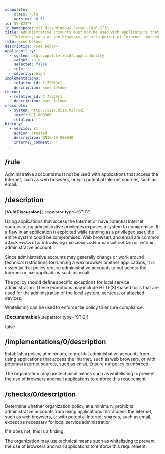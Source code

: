 ```yaml
---
scapolite:
    class: rule
    version: '0.51'
id: SV-87877
id_namespace: mil.disa.Windows-Server-2016-STIG
title: Administrative accounts must not be used with applications that access the
    Internet, such as web browsers, or with potential Internet sources, such as email.
rule: <see below>
description: <see below>
applicability:
  - system: org.scapolite.xccdf.applicability
    weight: 10.0
    selected: false
    role: ''
    severity: high
implementations:
  - relative_id: F-79669r1
    description: <see below>
checks:
  - relative_id: C-73329r1
    description: <see below>
crossrefs:
  - system: http://iase.disa.mil/cci
    idref: CCI-000366
    relation: ''
history:
  - version: r1
    action: created
    description: WN16-00-000040
    internal_comment: ''
---
```



## /rule

Administrative accounts must not be used with applications that access the Internet, such as web browsers, or with potential Internet sources, such as email.

## /description

[**VulnDiscussion**]{.separator type='STIG'}

Using applications that access the Internet or have potential Internet sources using administrative privileges exposes a system to compromise. If a flaw in an application is exploited while running as a privileged user, the entire system could be compromised. Web browsers and email are common attack vectors for introducing malicious code and must not be run with an administrative account.

Since administrative accounts may generally change or work around technical restrictions for running a web browser or other applications, it is essential that policy require administrative accounts to not access the Internet or use applications such as email.

The policy should define specific exceptions for local service administration. These exceptions may include HTTP(S)-based tools that are used for the administration of the local system, services, or attached devices.

Whitelisting can be used to enforce the policy to ensure compliance.

[**Documentable**]{.separator type='STIG'}

false

## /implementations/0/description

Establish a policy, at minimum, to prohibit administrative accounts from using applications that access the Internet, such as web browsers, or with potential Internet sources, such as email. Ensure the policy is enforced.

The organization may use technical means such as whitelisting to prevent the use of browsers and mail applications to enforce this requirement.

## /checks/0/description

Determine whether organization policy, at a minimum, prohibits administrative accounts from using applications that access the Internet, such as web browsers, or with potential Internet sources, such as email, except as necessary for local service administration.

If it does not, this is a finding.

The organization may use technical means such as whitelisting to prevent the use of browsers and mail applications to enforce this requirement.
